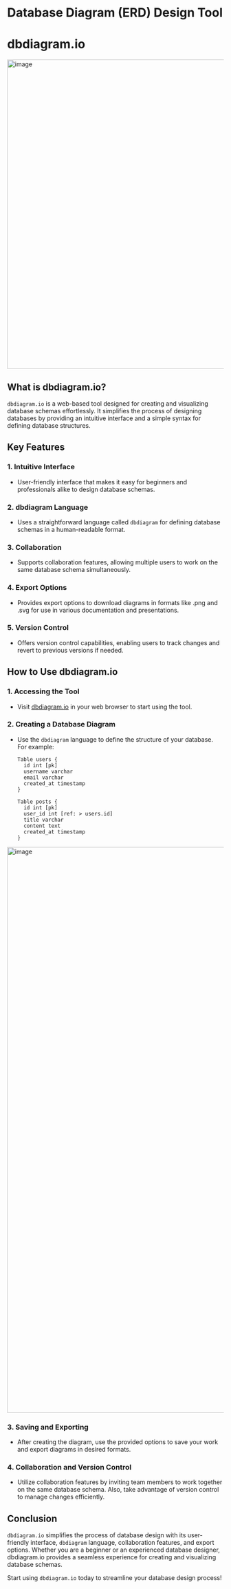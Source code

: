 # Database Diagram (ERD) Design Tool
# dbdiagram.io
<img width="717" alt="image" src="https://github.com/Rockship-Tech/Rockship_wiki/assets/34652279/1b52a4ab-31eb-4b50-8e4d-9c91c5a965d7">

## What is dbdiagram.io?

`dbdiagram.io` is a web-based tool designed for creating and visualizing database schemas effortlessly. It simplifies the process of designing databases by providing an intuitive interface and a simple syntax for defining database structures.

## Key Features

### 1. Intuitive Interface

- User-friendly interface that makes it easy for beginners and professionals alike to design database schemas.

### 2. dbdiagram Language

- Uses a straightforward language called `dbdiagram` for defining database schemas in a human-readable format.

### 3. Collaboration

- Supports collaboration features, allowing multiple users to work on the same database schema simultaneously.

### 4. Export Options

- Provides export options to download diagrams in formats like .png and .svg for use in various documentation and presentations.

### 5. Version Control

- Offers version control capabilities, enabling users to track changes and revert to previous versions if needed.

## How to Use dbdiagram.io

### 1. Accessing the Tool

- Visit [dbdiagram.io](https://dbdiagram.io/) in your web browser to start using the tool.

### 2. Creating a Database Diagram

- Use the `dbdiagram` language to define the structure of your database. For example:

    ```
    Table users {
      id int [pk]
      username varchar
      email varchar
      created_at timestamp
    }
    
    Table posts {
      id int [pk]
      user_id int [ref: > users.id]
      title varchar
      content text
      created_at timestamp
    }
    ```
<img width="1312" alt="image" src="https://github.com/Rockship-Tech/Rockship_wiki/assets/34652279/045af409-88a0-4648-9e17-cc904c33c9df">

### 3. Saving and Exporting

- After creating the diagram, use the provided options to save your work and export diagrams in desired formats.

### 4. Collaboration and Version Control

- Utilize collaboration features by inviting team members to work together on the same database schema. Also, take advantage of version control to manage changes efficiently.

## Conclusion

`dbdiagram.io` simplifies the process of database design with its user-friendly interface, `dbdiagram` language, collaboration features, and export options. Whether you are a beginner or an experienced database designer, dbdiagram.io provides a seamless experience for creating and visualizing database schemas.

Start using `dbdiagram.io` today to streamline your database design process!
